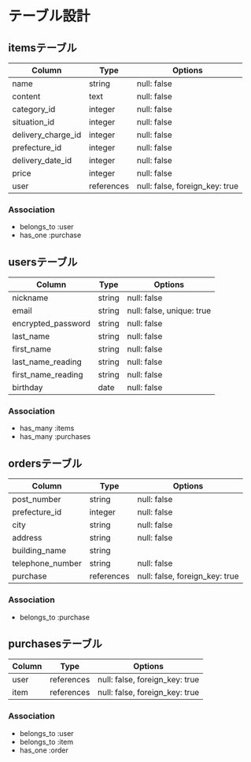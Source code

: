 # テーブル設計

## itemsテーブル

| Column              | Type        | Options                         |
|---------------------|-------------|---------------------------------|
| name                | string      | null: false                     |
| content             | text        | null: false                     |
| category_id         | integer     | null: false                     |
| situation_id        | integer     | null: false                     |
| delivery_charge_id  | integer     | null: false                     |
| prefecture_id       | integer     | null: false                     |
| delivery_date_id    | integer     | null: false                     |
| price               | integer     | null: false                     |
| user                | references  | null: false, foreign_key: true  |

### Association

- belongs_to :user
- has_one :purchase


## usersテーブル

| Column              | Type     | Options                     |
|---------------------|----------|-----------------------------|
| nickname            | string   | null: false                 |
| email               | string   | null: false,  unique: true  |
| encrypted_password  | string   | null: false                 |
| last_name           | string   | null: false                 |
| first_name          | string   | null: false                 |
| last_name_reading   | string   | null: false                 |
| first_name_reading  | string   | null: false                 |
| birthday            | date     | null: false                 |


### Association

- has_many :items
- has_many :purchases


## ordersテーブル

| Column             | Type        | Options                         |
|--------------------|-------------|---------------------------------|
| post_number        | string      | null: false                     |
| prefecture_id      | integer     | null: false                     |
| city               | string      | null: false                     |
| address            | string      | null: false                     |
| building_name      | string      |                                 |
| telephone_number   | string      | null: false                     |
| purchase           | references  | null: false, foreign_key: true  |


### Association

- belongs_to :purchase


## purchasesテーブル

| Column | Type        | Options                         |
|--------|-------------|---------------------------------|
| user   | references  | null: false, foreign_key: true  |
| item   | references  | null: false, foreign_key: true  |

### Association

- belongs_to :user
- belongs_to :item
- has_one :order